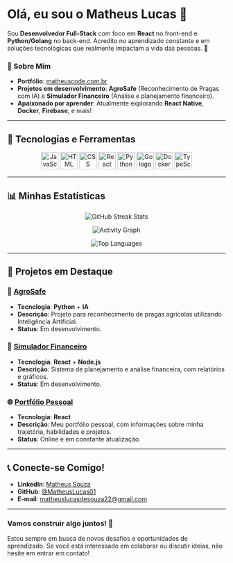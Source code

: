 # Olá, eu sou o Matheus Lucas 👋

Sou **Desenvolvedor Full-Stack** com foco em **React** no front-end e **Python/Golang** no back-end. Acredito no aprendizado constante e em soluções tecnológicas que realmente impactam a vida das pessoas. 🚀

### 🔹 Sobre Mim
- **Portfólio**: [matheuscode.com.br](https://matheuscode.com.br)
- **Projetos em desenvolvimento**: **AgroSafe** (Reconhecimento de Pragas com IA) e **Simulador Financeiro** (Análise e planejamento financeiro).
- **Apaixonado por aprender**: Atualmente explorando **React Native**, **Docker**, **Firebase**, e mais!

---

## 🚀 Tecnologias e Ferramentas

<div align="center">
  <img src="https://skillicons.dev/icons?i=js" height="40" alt="JavaScript logo" />
  <img src="https://skillicons.dev/icons?i=html" height="40" alt="HTML logo" />
  <img src="https://skillicons.dev/icons?i=css" height="40" alt="CSS logo" />
  <img src="https://skillicons.dev/icons?i=react" height="40" alt="React logo" />
  <img src="https://skillicons.dev/icons?i=python" height="40" alt="Python logo" />
  <img src="https://skillicons.dev/icons?i=go" height="40" alt="Go logo" />
  <img src="https://skillicons.dev/icons?i=docker" height="40" alt="Docker logo" />
  <img src="https://skillicons.dev/icons?i=typescript" height="40" alt="TypeScript logo" />
</div>

---

## 📊 Minhas Estatísticas

<div align="center">

  <!-- Contagem de dias consecutivos -->
  ![GitHub Streak Stats](https://github-readme-streak-stats.herokuapp.com/?user=MatheusLucas01&theme=dark&hide_border=true)
  
  <!-- Gráfico de atividade -->
  <img src="https://activity-graph.herokuapp.com/graph?username=MatheusLucas01&theme=github&hide_border=true" alt="Activity Graph" />

  <!-- Linguagens mais usadas -->
  ![Top Languages](https://github-readme-stats.vercel.app/api/top-langs/?username=MatheusLucas01&layout=compact&theme=onedark&hide_border=true)
</div>

---

## 📖 Projetos em Destaque

### 🚜 **[AgroSafe](https://github.com/MatheusLucas01/agrosafe)**
- **Tecnologia**: **Python** + **IA**
- **Descrição**: Projeto para reconhecimento de pragas agrícolas utilizando Inteligência Artificial.
- **Status**: Em desenvolvimento.

### 💼 **[Simulador Financeiro](https://github.com/MatheusLucas01/simulador-financeiro)**
- **Tecnologia**: **React** + **Node.js**
- **Descrição**: Sistema de planejamento e análise financeira, com relatórios e gráficos.
- **Status**: Em desenvolvimento.

### 🌐 **[Portfólio Pessoal](https://matheuscode.com.br)**
- **Tecnologia**: **React**
- **Descrição**: Meu portfólio pessoal, com informações sobre minha trajetória, habilidades e projetos.
- **Status**: Online e em constante atualização.

---

## 📞 Conecte-se Comigo!

- **LinkedIn**: [Matheus Souza](https://linkedin.com/in/matheussouza1s)
- **GitHub**: [@MatheusLucas01](https://github.com/MatheusLucas01)
- **E-mail**: [matheuslucasdesouza22@gmail.com](mailto:matheuslucasdesouza22@gmail.com)

---

### Vamos construir algo juntos! 🚀
Estou sempre em busca de novos desafios e oportunidades de aprendizado. Se você está interessado em colaborar ou discutir ideias, não hesite em entrar em contato!
